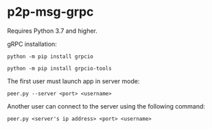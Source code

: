 # p2p-msg-grpc

Requires Python 3.7 and higher.

gRPC installation:

```python -m pip install grpcio```

```python -m pip install grpcio-tools```

The first user must launch app in server mode:

```peer.py --server <port> <username>```

Another user can connect to the server using the following command:

```peer.py <server's ip address> <port> <username>```
